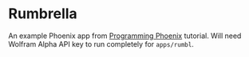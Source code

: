 # Rumbrella

An example Phoenix app from [Programming Phoenix](https://www.amazon.com/Programming-Phoenix-Productive-Reliable-Fast/dp/1680501453/ref=sr_1_1?ie=UTF8&qid=1473974507&sr=8-1&keywords=programming+phoenix) tutorial. Will need Wolfram Alpha API key to run completely for `apps/rumbl`.

